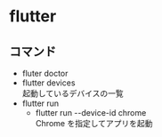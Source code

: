 # flutter

## コマンド

* fluter doctor
* flutter devices  
起動しているデバイスの一覧
* flutter run
  * flutter run --device-id chrome  
Chrome を指定してアプリを起動
